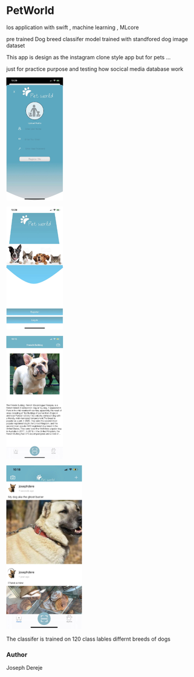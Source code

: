# PetWorld

Ios application with swift , machine learning  , MLcore 

pre trained Dog breed classifer model trained with standfored dog image dataset 

This app is design as the instagram clone style app  but for pets  ... 

just for practice purpose and testing how socical media database work 


[<img alt="alt_text" width="150px" src="https://github.com/josephdereje/PetWorld/blob/master/App_images/4821643639516_.pic.jpg" />](https://www.google.com/)


[<img alt="alt_text" width="150px" src="https://github.com/josephdereje/PetWorld/blob/master/App_images/4831643639517_.pic.jpg" />](https://www.google.com/)


[<img alt="alt_text" width="150px" src="https://github.com/josephdereje/PetWorld/blob/master/App_images/4751643638584_.pic.jpg" />](https://www.google.com/)


[<img alt="alt_text" width="200px" src="https://github.com/josephdereje/PetWorld/blob/master/App_images/4801643638707_.pic.jpg" />](https://www.google.com/)



The classifer is trained on  120 class lables  differnt breeds of dogs 

<h3> Author </h3>

Joseph Dereje 
